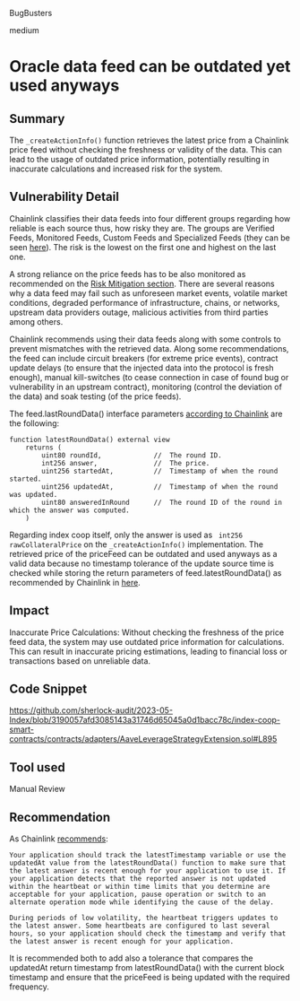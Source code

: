 BugBusters

medium

# Oracle data feed can be outdated yet used anyways

## Summary
The `_createActionInfo()` function retrieves the latest price from a Chainlink price feed without checking the freshness or validity of the data. This can lead to the usage of outdated price information, potentially resulting in inaccurate calculations and increased risk for the system.

## Vulnerability Detail
Chainlink classifies their data feeds into four different groups regarding how reliable is each source thus, how risky they are. The groups are Verified Feeds, Monitored Feeds, Custom Feeds and Specialized Feeds (they can be seen [here](https://docs.chain.link/docs/selecting-data-feeds/#data-feed-categories)). The risk is the lowest on the first one and highest on the last one.

A strong reliance on the price feeds has to be also monitored as recommended on the [Risk Mitigation section](https://docs.chain.link/docs/selecting-data-feeds/#risk-mitigation). There are several reasons why a data feed may fail such as unforeseen market events, volatile market conditions, degraded performance of infrastructure, chains, or networks, upstream data providers outage, malicious activities from third parties among others.

Chainlink recommends using their data feeds along with some controls to prevent mismatches with the retrieved data. Along some recommendations, the feed can include circuit breakers (for extreme price events), contract update delays (to ensure that the injected data into the protocol is fresh enough), manual kill-switches (to cease connection in case of found bug or vulnerability in an upstream contract), monitoring (control the deviation of the data) and soak testing (of the price feeds).

The feed.lastRoundData() interface parameters [according to Chainlink](https://docs.chain.link/docs/price-feeds-api-reference/) are the following:

```solidity
function latestRoundData() external view
    returns (
        uint80 roundId,             //  The round ID.
        int256 answer,              //  The price.
        uint256 startedAt,          //  Timestamp of when the round started.
        uint256 updatedAt,          //  Timestamp of when the round was updated.
        uint80 answeredInRound      //  The round ID of the round in which the answer was computed.
    )
```

Regarding index coop itself, only the answer is used as ` int256 rawCollateralPrice` on the `_createActionInfo()` implementation. The retrieved price of the priceFeed can be outdated and used anyways as a valid data because no timestamp tolerance of the update source time is checked while storing the return parameters of feed.latestRoundData() as recommended by Chainlink in [here](https://docs.chain.link/docs/using-chainlink-reference-contracts/#check-the-timestamp-of-the-latest-answer).

## Impact

Inaccurate Price Calculations: Without checking the freshness of the price feed data, the system may use outdated price information for calculations. This can result in inaccurate pricing estimations, leading to financial loss or transactions based on unreliable data.

## Code Snippet
https://github.com/sherlock-audit/2023-05-Index/blob/3190057afd3085143a31746d65045a0d1bacc78c/index-coop-smart-contracts/contracts/adapters/AaveLeverageStrategyExtension.sol#L895

## Tool used

Manual Review

## Recommendation
As Chainlink [recommends](https://docs.chain.link/docs/using-chainlink-reference-contracts/#check-the-timestamp-of-the-latest-answer):

`Your application should track the latestTimestamp variable or use the updatedAt value from the latestRoundData() function to make sure that the latest answer is recent enough for your application to use it. If your application detects that the reported answer is not updated within the heartbeat or within time limits that you determine are acceptable for your application, pause operation or switch to an alternate operation mode while identifying the cause of the delay.`

`During periods of low volatility, the heartbeat triggers updates to the latest answer. Some heartbeats are configured to last several hours, so your application should check the timestamp and verify that the latest answer is recent enough for your application.`

It is recommended both to add also a tolerance that compares the updatedAt return timestamp from latestRoundData() with the current block timestamp and ensure that the priceFeed is being updated with the required frequency.
